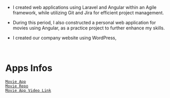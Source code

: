 - I created web applications using Laravel and Angular within an Agile framework, while utilizing Git and Jira for efficient project management.
- During this period, I also constructed a personal web application for movies using Angular, as a practice project to further enhance my skills.
- I created our company website using WordPress,

  <br/>

# Apps Infos

[`Movie App`](https://mohamed-elazzouzi-angular-movie-app.vercel.app/movies/list)
<br/>
[`Movie Repo`](https://github.com/mohamedelazzouzi1997/angular-movie-app-standalone-component)
<br/>
[`Movie App Video Link`](https://drive.google.com/file/d/1ZLrGL52kW90oSFnOLEJ1lUtZP8j5U9q3/view?usp=sharing)
